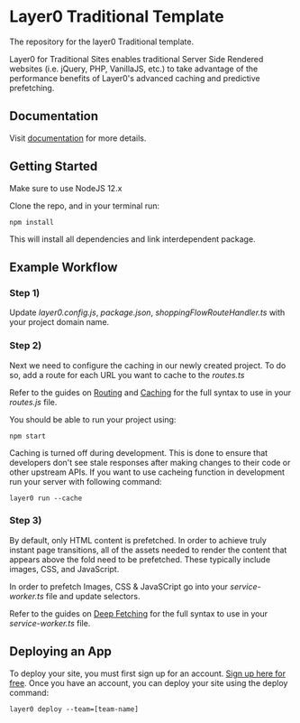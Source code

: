 # Layer0 Traditional Template

The repository for the layer0 Traditional template.

Layer0 for Traditional Sites enables traditional Server Side Rendered websites (i.e. jQuery, PHP, VanillaJS, etc.) to take advantage of the performance benefits of Layer0's advanced caching and predictive prefetching.

## Documentation

Visit [documentation](https://docs.layer0.co/guides/traditional_sites) for more details.

## Getting Started

Make sure to use NodeJS 12.x

Clone the repo, and in your terminal run:
```
npm install
```

This will install all dependencies and link interdependent package.

## Example Workflow

### Step 1)
Update *layer0.config.js*, *package.json*, *shoppingFlowRouteHandler.ts* with your project domain name.

### Step 2)
Next we need to configure the caching in our newly created project. To do so, add a route for each URL you want to cache to the *routes.ts*

Refer to the guides on [Routing](https://docs.layer0.co/guides/routing) and [Caching](https://docs.layer0.co/guides/caching) for the full syntax to use in your *routes.js* file.

You should be able to run your project using:
```
npm start
```

Caching is turned off during development. This is done to ensure that developers don't see stale responses after making changes to their code or other upstream APIs. If you want to use cacheing function in development run your server with following command:
```
layer0 run --cache
```

### Step 3)
By default, only HTML content is prefetched. In order to achieve truly instant page transitions, all of the assets needed to render the content that appears above the fold need to be prefetched. These typically include images, CSS, and JavaScript.

In order to prefetch Images, CSS & JavaSCript go into your *service-worker.ts* file and update selectors.

Refer to the guides on [Deep Fetching](https://app.layer0.co/guides/traditional#section_deep_fetching) for the full syntax to use in your *service-worker.ts* file.

## Deploying an App

To deploy your site, you must first sign up for an account. [Sign up here for free](https://app.layer0.co/signup). 
Once you have an account, you can deploy your site using the deploy command:
```
layer0 deploy --team=[team-name]
```
